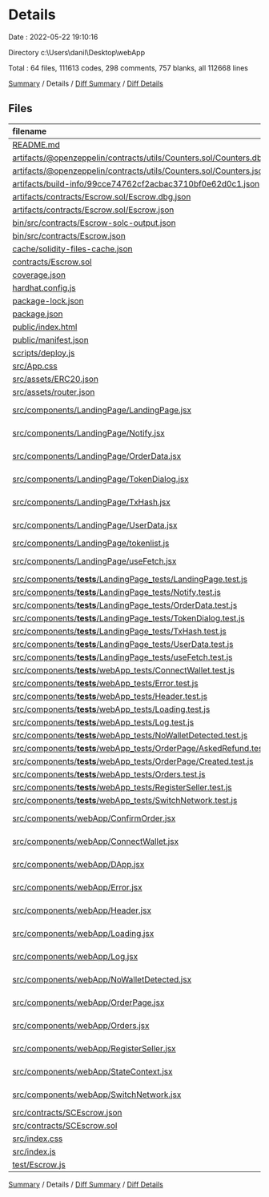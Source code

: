 # Details

Date : 2022-05-22 19:10:16

Directory c:\Users\danil\Desktop\webApp

Total : 64 files,  111613 codes, 298 comments, 757 blanks, all 112668 lines

[Summary](results.md) / Details / [Diff Summary](diff.md) / [Diff Details](diff-details.md)

## Files
| filename | language | code | comment | blank | total |
| :--- | :--- | ---: | ---: | ---: | ---: |
| [README.md](/README.md) | Markdown | 10 | 0 | 1 | 11 |
| [artifacts/@openzeppelin/contracts/utils/Counters.sol/Counters.dbg.json](/artifacts/@openzeppelin/contracts/utils/Counters.sol/Counters.dbg.json) | JSON | 4 | 0 | 1 | 5 |
| [artifacts/@openzeppelin/contracts/utils/Counters.sol/Counters.json](/artifacts/@openzeppelin/contracts/utils/Counters.sol/Counters.json) | JSON | 10 | 0 | 1 | 11 |
| [artifacts/build-info/99cce74762cf2acbac3710bf0e62d0c1.json](/artifacts/build-info/99cce74762cf2acbac3710bf0e62d0c1.json) | JSON | 19,331 | 0 | 1 | 19,332 |
| [artifacts/contracts/Escrow.sol/Escrow.dbg.json](/artifacts/contracts/Escrow.sol/Escrow.dbg.json) | JSON | 4 | 0 | 1 | 5 |
| [artifacts/contracts/Escrow.sol/Escrow.json](/artifacts/contracts/Escrow.sol/Escrow.json) | JSON | 452 | 0 | 1 | 453 |
| [bin/src/contracts/Escrow-solc-output.json](/bin/src/contracts/Escrow-solc-output.json) | JSON | 16,182 | 0 | 0 | 16,182 |
| [bin/src/contracts/Escrow.json](/bin/src/contracts/Escrow.json) | JSON | 9,868 | 0 | 0 | 9,868 |
| [cache/solidity-files-cache.json](/cache/solidity-files-cache.json) | JSON | 77 | 0 | 1 | 78 |
| [contracts/Escrow.sol](/contracts/Escrow.sol) | Solidity | 415 | 60 | 53 | 528 |
| [coverage.json](/coverage.json) | JSON | 1 | 0 | 0 | 1 |
| [hardhat.config.js](/hardhat.config.js) | JavaScript | 22 | 7 | 6 | 35 |
| [package-lock.json](/package-lock.json) | JSON | 59,292 | 0 | 1 | 59,293 |
| [package.json](/package.json) | JSON | 72 | 0 | 1 | 73 |
| [public/index.html](/public/index.html) | HTML | 23 | 0 | 1 | 24 |
| [public/manifest.json](/public/manifest.json) | JSON | 25 | 0 | 1 | 26 |
| [scripts/deploy.js](/scripts/deploy.js) | JavaScript | 13 | 14 | 6 | 33 |
| [src/App.css](/src/App.css) | CSS | 651 | 2 | 129 | 782 |
| [src/assets/ERC20.json](/src/assets/ERC20.json) | JSON | 222 | 0 | 1 | 223 |
| [src/assets/router.json](/src/assets/router.json) | JSON | 1 | 0 | 0 | 1 |
| [src/components/LandingPage/LandingPage.jsx](/src/components/LandingPage/LandingPage.jsx) | JavaScript React | 144 | 16 | 24 | 184 |
| [src/components/LandingPage/Notify.jsx](/src/components/LandingPage/Notify.jsx) | JavaScript React | 11 | 0 | 2 | 13 |
| [src/components/LandingPage/OrderData.jsx](/src/components/LandingPage/OrderData.jsx) | JavaScript React | 208 | 0 | 25 | 233 |
| [src/components/LandingPage/TokenDialog.jsx](/src/components/LandingPage/TokenDialog.jsx) | JavaScript React | 60 | 0 | 7 | 67 |
| [src/components/LandingPage/TxHash.jsx](/src/components/LandingPage/TxHash.jsx) | JavaScript React | 18 | 0 | 2 | 20 |
| [src/components/LandingPage/UserData.jsx](/src/components/LandingPage/UserData.jsx) | JavaScript React | 15 | 0 | 2 | 17 |
| [src/components/LandingPage/tokenlist.js](/src/components/LandingPage/tokenlist.js) | JavaScript | 27 | 1 | 1 | 29 |
| [src/components/LandingPage/useFetch.jsx](/src/components/LandingPage/useFetch.jsx) | JavaScript React | 101 | 15 | 11 | 127 |
| [src/components/__tests__/LandingPage_tests/LandingPage.test.js](/src/components/__tests__/LandingPage_tests/LandingPage.test.js) | JavaScript | 293 | 23 | 32 | 348 |
| [src/components/__tests__/LandingPage_tests/Notify.test.js](/src/components/__tests__/LandingPage_tests/Notify.test.js) | JavaScript | 13 | 0 | 4 | 17 |
| [src/components/__tests__/LandingPage_tests/OrderData.test.js](/src/components/__tests__/LandingPage_tests/OrderData.test.js) | JavaScript | 188 | 21 | 35 | 244 |
| [src/components/__tests__/LandingPage_tests/TokenDialog.test.js](/src/components/__tests__/LandingPage_tests/TokenDialog.test.js) | JavaScript | 53 | 6 | 9 | 68 |
| [src/components/__tests__/LandingPage_tests/TxHash.test.js](/src/components/__tests__/LandingPage_tests/TxHash.test.js) | JavaScript | 16 | 0 | 6 | 22 |
| [src/components/__tests__/LandingPage_tests/UserData.test.js](/src/components/__tests__/LandingPage_tests/UserData.test.js) | JavaScript | 21 | 0 | 5 | 26 |
| [src/components/__tests__/LandingPage_tests/useFetch.test.js](/src/components/__tests__/LandingPage_tests/useFetch.test.js) | JavaScript | 179 | 10 | 46 | 235 |
| [src/components/__tests__/webApp_tests/ConnectWallet.test.js](/src/components/__tests__/webApp_tests/ConnectWallet.test.js) | JavaScript | 7 | 0 | 1 | 8 |
| [src/components/__tests__/webApp_tests/Error.test.js](/src/components/__tests__/webApp_tests/Error.test.js) | JavaScript | 17 | 0 | 3 | 20 |
| [src/components/__tests__/webApp_tests/Header.test.js](/src/components/__tests__/webApp_tests/Header.test.js) | JavaScript | 21 | 0 | 5 | 26 |
| [src/components/__tests__/webApp_tests/Loading.test.js](/src/components/__tests__/webApp_tests/Loading.test.js) | JavaScript | 6 | 0 | 1 | 7 |
| [src/components/__tests__/webApp_tests/Log.test.js](/src/components/__tests__/webApp_tests/Log.test.js) | JavaScript | 26 | 0 | 6 | 32 |
| [src/components/__tests__/webApp_tests/NoWalletDetected.test.js](/src/components/__tests__/webApp_tests/NoWalletDetected.test.js) | JavaScript | 8 | 0 | 1 | 9 |
| [src/components/__tests__/webApp_tests/OrderPage/AskedRefund.test.js](/src/components/__tests__/webApp_tests/OrderPage/AskedRefund.test.js) | JavaScript | 112 | 0 | 8 | 120 |
| [src/components/__tests__/webApp_tests/OrderPage/Created.test.js](/src/components/__tests__/webApp_tests/OrderPage/Created.test.js) | JavaScript | 227 | 0 | 23 | 250 |
| [src/components/__tests__/webApp_tests/Orders.test.js](/src/components/__tests__/webApp_tests/Orders.test.js) | JavaScript | 305 | 0 | 32 | 337 |
| [src/components/__tests__/webApp_tests/RegisterSeller.test.js](/src/components/__tests__/webApp_tests/RegisterSeller.test.js) | JavaScript | 238 | 0 | 20 | 258 |
| [src/components/__tests__/webApp_tests/SwitchNetwork.test.js](/src/components/__tests__/webApp_tests/SwitchNetwork.test.js) | JavaScript | 7 | 0 | 2 | 9 |
| [src/components/webApp/ConfirmOrder.jsx](/src/components/webApp/ConfirmOrder.jsx) | JavaScript React | 0 | 30 | 5 | 35 |
| [src/components/webApp/ConnectWallet.jsx](/src/components/webApp/ConnectWallet.jsx) | JavaScript React | 15 | 0 | 1 | 16 |
| [src/components/webApp/DApp.jsx](/src/components/webApp/DApp.jsx) | JavaScript React | 98 | 4 | 18 | 120 |
| [src/components/webApp/Error.jsx](/src/components/webApp/Error.jsx) | JavaScript React | 5 | 0 | 1 | 6 |
| [src/components/webApp/Header.jsx](/src/components/webApp/Header.jsx) | JavaScript React | 42 | 0 | 4 | 46 |
| [src/components/webApp/Loading.jsx](/src/components/webApp/Loading.jsx) | JavaScript React | 11 | 0 | 1 | 12 |
| [src/components/webApp/Log.jsx](/src/components/webApp/Log.jsx) | JavaScript React | 48 | 3 | 8 | 59 |
| [src/components/webApp/NoWalletDetected.jsx](/src/components/webApp/NoWalletDetected.jsx) | JavaScript React | 23 | 0 | 1 | 24 |
| [src/components/webApp/OrderPage.jsx](/src/components/webApp/OrderPage.jsx) | JavaScript React | 299 | 0 | 33 | 332 |
| [src/components/webApp/Orders.jsx](/src/components/webApp/Orders.jsx) | JavaScript React | 188 | 1 | 13 | 202 |
| [src/components/webApp/RegisterSeller.jsx](/src/components/webApp/RegisterSeller.jsx) | JavaScript React | 48 | 0 | 11 | 59 |
| [src/components/webApp/StateContext.jsx](/src/components/webApp/StateContext.jsx) | JavaScript React | 291 | 2 | 29 | 322 |
| [src/components/webApp/SwitchNetwork.jsx](/src/components/webApp/SwitchNetwork.jsx) | JavaScript React | 15 | 0 | 1 | 16 |
| [src/contracts/SCEscrow.json](/src/contracts/SCEscrow.json) | JSON | 862 | 0 | 1 | 863 |
| [src/contracts/SCEscrow.sol](/src/contracts/SCEscrow.sol) | Solidity | 433 | 60 | 54 | 547 |
| [src/index.css](/src/index.css) | CSS | 17 | 3 | 3 | 23 |
| [src/index.js](/src/index.js) | JavaScript | 22 | 0 | 3 | 25 |
| [test/Escrow.js](/test/Escrow.js) | JavaScript | 200 | 20 | 51 | 271 |

[Summary](results.md) / Details / [Diff Summary](diff.md) / [Diff Details](diff-details.md)